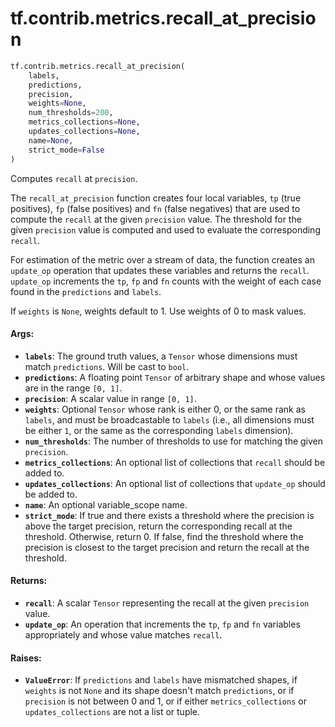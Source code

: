 <div itemscope itemtype="http://developers.google.com/ReferenceObject">
<meta itemprop="name" content="tf.contrib.metrics.recall_at_precision" />
<meta itemprop="path" content="Stable" />
</div>

# tf.contrib.metrics.recall_at_precision

``` python
tf.contrib.metrics.recall_at_precision(
    labels,
    predictions,
    precision,
    weights=None,
    num_thresholds=200,
    metrics_collections=None,
    updates_collections=None,
    name=None,
    strict_mode=False
)
```

Computes `recall` at `precision`.

The `recall_at_precision` function creates four local variables,
`tp` (true positives), `fp` (false positives) and `fn` (false negatives)
that are used to compute the `recall` at the given `precision` value. The
threshold for the given `precision` value is computed and used to evaluate the
corresponding `recall`.

For estimation of the metric over a stream of data, the function creates an
`update_op` operation that updates these variables and returns the
`recall`. `update_op` increments the `tp`, `fp` and `fn` counts with the
weight of each case found in the `predictions` and `labels`.

If `weights` is `None`, weights default to 1. Use weights of 0 to mask values.

#### Args:

* <b>`labels`</b>: The ground truth values, a `Tensor` whose dimensions must match
    `predictions`. Will be cast to `bool`.
* <b>`predictions`</b>: A floating point `Tensor` of arbitrary shape and whose values
    are in the range `[0, 1]`.
* <b>`precision`</b>: A scalar value in range `[0, 1]`.
* <b>`weights`</b>: Optional `Tensor` whose rank is either 0, or the same rank as
    `labels`, and must be broadcastable to `labels` (i.e., all dimensions must
    be either `1`, or the same as the corresponding `labels` dimension).
* <b>`num_thresholds`</b>: The number of thresholds to use for matching the given
    `precision`.
* <b>`metrics_collections`</b>: An optional list of collections that `recall` should be
    added to.
* <b>`updates_collections`</b>: An optional list of collections that `update_op` should
    be added to.
* <b>`name`</b>: An optional variable_scope name.
* <b>`strict_mode`</b>: If true and there exists a threshold where the precision is
    above the target precision, return the corresponding recall at the
    threshold. Otherwise, return 0. If false, find the threshold where the
    precision is closest to the target precision and return the recall at the
    threshold.


#### Returns:

* <b>`recall`</b>: A scalar `Tensor` representing the recall at the given
    `precision` value.
* <b>`update_op`</b>: An operation that increments the `tp`, `fp` and `fn`
    variables appropriately and whose value matches `recall`.


#### Raises:

* <b>`ValueError`</b>: If `predictions` and `labels` have mismatched shapes, if
    `weights` is not `None` and its shape doesn't match `predictions`, or if
    `precision` is not between 0 and 1, or if either `metrics_collections`
    or `updates_collections` are not a list or tuple.